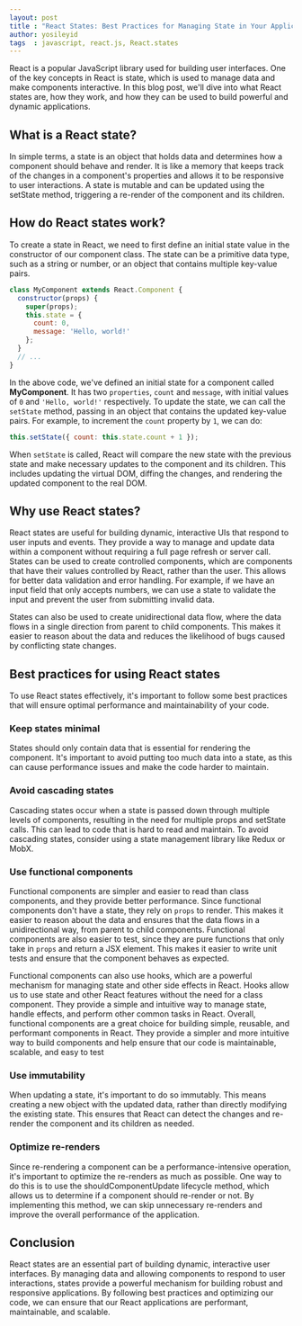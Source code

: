 ```yaml
---
layout: post
title : "React States: Best Practices for Managing State in Your Applications"
author: yosileyid
tags  : javascript, react.js, React.states
---
```


React is a popular JavaScript library used for building user interfaces. One of the key concepts in React is state, which is used to manage data and make components interactive. In this blog post, we'll dive into what React states are, how they work, and how they can be used to build powerful and dynamic applications.
<!--more-->
## What is a React state?

In simple terms, a state is an object that holds data and determines how a component should behave and render. It is like a memory that keeps track of the changes in a component's properties and allows it to be responsive to user interactions. A state is mutable and can be updated using the setState method, triggering a re-render of the component and its children.

## How do React states work?

To create a state in React, we need to first define an initial state value in the constructor of our component class. The state can be a primitive data type, such as a string or number, or an object that contains multiple key-value pairs.

```js
class MyComponent extends React.Component {
  constructor(props) {
    super(props);
    this.state = {
      count: 0,
      message: 'Hello, world!'
    };
  }
  // ...
}
```

In the above code, we've defined an initial state for a component called **MyComponent**. It has two `properties`, `count` and `message`, with initial values of `0` and `'Hello, world!'` respectively. To update the state, we can call the `setState` method, passing in an object that contains the updated key-value pairs. For example, to increment the `count` property by `1`, we can do:

```js
this.setState({ count: this.state.count + 1 });
```

When `setState` is called, React will compare the new state with the previous state and make necessary updates to the component and its children. This includes updating the virtual DOM, diffing the changes, and rendering the updated component to the real DOM.

## Why use React states?

React states are useful for building dynamic, interactive UIs that respond to user inputs and events. They provide a way to manage and update data within a component without requiring a full page refresh or server call. States can be used to create controlled components, which are components that have their values controlled by React, rather than the user. This allows for better data validation and error handling. For example, if we have an input field that only accepts numbers, we can use a state to validate the input and prevent the user from submitting invalid data.

States can also be used to create unidirectional data flow, where the data flows in a single direction from parent to child components. This makes it easier to reason about the data and reduces the likelihood of bugs caused by conflicting state changes.

## Best practices for using React states
To use React states effectively, it's important to follow some best practices that will ensure optimal performance and maintainability of your code.

### Keep states minimal
States should only contain data that is essential for rendering the component. It's important to avoid putting too much data into a state, as this can cause performance issues and make the code harder to maintain.

### Avoid cascading states
Cascading states occur when a state is passed down through multiple levels of components, resulting in the need for multiple props and setState calls. This can lead to code that is hard to read and maintain. To avoid cascading states, consider using a state management library like Redux or MobX.

### Use functional components

Functional components are simpler and easier to read than class components, and they provide better performance. Since functional components don't have a state, they rely on `props` to render. This makes it easier to reason about the data and ensures that the data flows in a unidirectional way, from parent to child components. Functional components are also easier to test, since they are pure functions that only take in `props` and return a JSX element. This makes it easier to write unit tests and ensure that the component behaves as expected.

Functional components can also use hooks, which are a powerful mechanism for managing state and other side effects in React. Hooks allow us to use state and other React features without the need for a class component. They provide a simple and intuitive way to manage state, handle effects, and perform other common tasks in React. Overall, functional components are a great choice for building simple, reusable, and performant components in React. They provide a simpler and more intuitive way to build components and help ensure that our code is maintainable, scalable, and easy to test

### Use immutability
When updating a state, it's important to do so immutably. This means creating a new object with the updated data, rather than directly modifying the existing state. This ensures that React can detect the changes and re-render the component and its children as needed.

### Optimize re-renders
Since re-rendering a component can be a performance-intensive operation, it's important to optimize the re-renders as much as possible. One way to do this is to use the shouldComponentUpdate lifecycle method, which allows us to determine if a component should re-render or not. By implementing this method, we can skip unnecessary re-renders and improve the overall performance of the application.

## Conclusion
React states are an essential part of building dynamic, interactive user interfaces. By managing data and allowing components to respond to user interactions, states provide a powerful mechanism for building robust and responsive applications. By following best practices and optimizing our code, we can ensure that our React applications are performant, maintainable, and scalable.